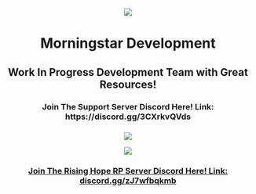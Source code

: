 <div align="center">
  <kbd>
  <img src="https://i.postimg.cc/DfrFgh5k/3791a3a9a7f653a7e26e0109c760f061b13a7b40-1.png">
  </kbd>
  <h1 align="center">Morningstar Development</h1>
  <h2 align="center">Work In Progress Development Team with Great Resources!</h2>
  <h3 align="center">Join The Support Server Discord Here! Link: https://discord.gg/3CXrkvQVds<h3>
</div>
<p align="center">
  <tr>
    <td align="center" style="padding=0;width=50%;">
      <a href="https://github.com/xViperAG">
      <img src="https://github-readme-stats.vercel.app/api/?username=xViperAG&theme=dark&show_icons=true"/>
    </td>
  </tr>
</p>
<p align="center">
  <kbd>
  <img src=https://i.postimg.cc/J79qCRsV/Rising_Hope_RP_(1).png>
  </kbd>
</p>
<h3 align="center">Join The Rising Hope RP Server Discord Here! Link: discord.gg/zJ7wfbqkmb<h3>

<!--

**Here are some ideas to get you started:**

🙋‍♀️ A short introduction - what is your organization all about?
🌈 Contribution guidelines - how can the community get involved?
👩‍💻 Useful resources - where can the community find your docs? Is there anything else the community should know?
🍿 Fun facts - what does your team eat for breakfast?
🧙 Remember, you can do mighty things with the power of [Markdown](https://docs.github.com/github/writing-on-github/getting-started-with-writing-and-formatting-on-github/basic-writing-and-formatting-syntax)
-->

